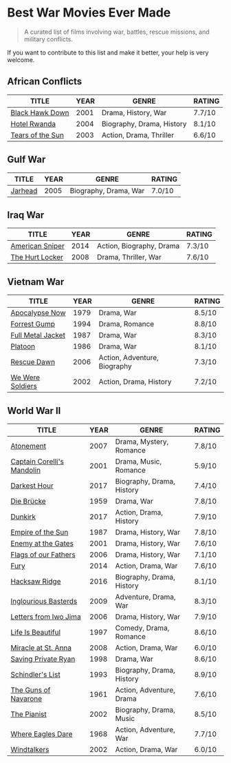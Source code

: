 # Best War Movies Ever Made

> A curated list of films involving war, battles, rescue missions, and military conflicts.

If you want to contribute to this list and make it better, your help is very welcome.

## African Conflicts

| TITLE                                                     | YEAR | GENRE                     | RATING |
| --------------------------------------------------------- | ---- | ------------------------- | ------ |
| [Black Hawk Down](https://www.imdb.com/title/tt0265086/)  | 2001 | Drama, History, War       | 7.7/10 |
| [Hotel Rwanda](https://www.imdb.com/title/tt0395169/)     | 2004 | Biography, Drama, History | 8.1/10 |
| [Tears of the Sun](https://www.imdb.com/title/tt0314353/) | 2003 | Action, Drama, Thriller   | 6.6/10 |

## Gulf War

| TITLE                                            | YEAR | GENRE                 | RATING |
| ------------------------------------------------ | ---- | --------------------- | ------ |
| [Jarhead](https://www.imdb.com/title/tt0418763/) | 2005 | Biography, Drama, War | 7.0/10 |

## Iraq War

| TITLE                                                    | YEAR | GENRE                    | RATING |
| -------------------------------------------------------- | ---- | ------------------------ | ------ |
| [American Sniper](https://www.imdb.com/title/tt2179136/) | 2014 | Action, Biography, Drama | 7.3/10 |
| [The Hurt Locker](https://www.imdb.com/title/tt0887912/) | 2008 | Drama, Thriller, War     | 7.6/10 |

## Vietnam War

| TITLE                                                      | YEAR | GENRE                        | RATING |
| ---------------------------------------------------------- | ---- | ---------------------------- | ------ |
| [Apocalypse Now](https://www.imdb.com/title/tt0078788/)    | 1979 | Drama, War                   | 8.5/10 |
| [Forrest Gump](https://www.imdb.com/title/tt0109830/)      | 1994 | Drama, Romance               | 8.8/10 |
| [Full Metal Jacket](https://www.imdb.com/title/tt0093058/) | 1987 | Drama, War                   | 8.3/10 |
| [Platoon](https://www.imdb.com/title/tt0091763/)           | 1986 | Drama, War                   | 8.1/10 |
| [Rescue Dawn](https://www.imdb.com/title/tt0462504/)       | 2006 | Action, Adventure, Biography | 7.3/10 |
| [We Were Soldiers](https://www.imdb.com/title/tt0277434/)  | 2002 | Action, Drama, History       | 7.2/10 |

## World War II

| TITLE                                                               | YEAR | GENRE                     | RATING |
| ------------------------------------------------------------------- | ---- | ------------------------- | ------ |
| [Atonement](https://www.imdb.com/title/tt0783233/)                  | 2007 | Drama, Mystery, Romance   | 7.8/10 |
| [Captain Corelli's Mandolin](https://www.imdb.com/title/tt0238112/) | 2001 | Drama, Music, Romance     | 5.9/10 |
| [Darkest Hour](https://www.imdb.com/title/tt4555426/)               | 2017 | Biography, Drama, History | 7.4/10 |
| [Die Brücke](https://www.imdb.com/title/tt0052654/)                 | 1959 | Drama, War                | 7.8/10 |
| [Dunkirk](https://www.imdb.com/title/tt5013056/)                    | 2017 | Action, Drama, History    | 7.9/10 |
| [Empire of the Sun](https://www.imdb.com/title/tt0092965/)          | 1987 | Drama, History, War       | 7.8/10 |
| [Enemy at the Gates](https://www.imdb.com/title/tt0215750/)         | 2001 | Drama, History, War       | 7.6/10 |
| [Flags of our Fathers](https://www.imdb.com/title/tt0418689/)       | 2006 | Drama, History, War       | 7.1/10 |
| [Fury](https://www.imdb.com/title/tt2713180/)                       | 2014 | Action, Drama, War        | 7.6/10 |
| [Hacksaw Ridge](https://www.imdb.com/title/tt2119532/)              | 2016 | Biography, Drama, History | 8.1/10 |
| [Inglourious Basterds](https://www.imdb.com/title/tt0361748/)       | 2009 | Adventure, Drama, War     | 8.3/10 |
| [Letters from Iwo Jima ](https://www.imdb.com/title/tt0498380/)     | 2006 | Drama, History, War       | 7.9/10 |
| [Life Is Beautiful](https://www.imdb.com/title/tt0118799/)          | 1997 | Comedy, Drama, Romance    | 8.6/10 |
| [Miracle at St. Anna](https://www.imdb.com/title/tt1046997/)        | 2008 | Action, Drama, War        | 6.0/10 |
| [Saving Private Ryan](https://www.imdb.com/title/tt0120815/)        | 1998 | Drama, War                | 8.6/10 |
| [Schindler's List](https://www.imdb.com/title/tt0108052/)           | 1993 | Biography, Drama, History | 8.9/10 |
| [The Guns of Navarone](https://www.imdb.com/title/tt0054953/)       | 1961 | Action, Adventure, Drama  | 7.6/10 |
| [The Pianist](https://www.imdb.com/title/tt0253474/)                | 2002 | Biography, Drama, Music   | 8.5/10 |
| [Where Eagles Dare](https://www.imdb.com/title/tt0065207/)          | 1968 | Action, Adventure, War    | 7.7/10 |
| [Windtalkers](https://www.imdb.com/title/tt0245562/)                | 2002 | Action, Drama, War        | 6.0/10 |
